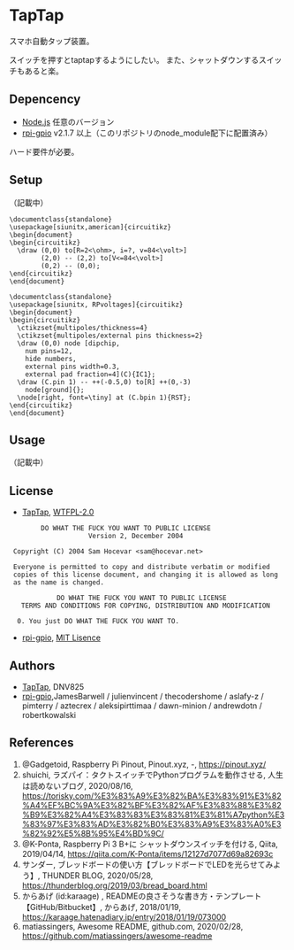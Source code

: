 # TapTap

スマホ自動タップ装置。

スイッチを押すとtaptapするようにしたい。
また、シャットダウンするスイッチもあると楽。

## Depencency

- [Node.js](https://nodejs.org/en/) 任意のバージョン
- [rpi-gpio](https://www.npmjs.com/package/rpi-gpio) v2.1.7 以上（このリポジトリのnode_module配下に配置済み）

ハード要件が必要。

## Setup

（記載中）

```latex{cmd=true, hide=false}
\documentclass{standalone}
\usepackage[siunitx,american]{circuitikz}
\begin{document}
\begin{circuitikz}
  \draw (0,0) to[R=2<\ohm>, i=?, v=84<\volt>]
        (2,0) -- (2,2) to[V<=84<\volt>]
        (0,2) -- (0,0);
\end{circuitikz}
\end{document}
```


```latex{cmd=true hide=false}
\documentclass{standalone}
\usepackage[siunitx, RPvoltages]{circuitikz}
\begin{document}
\begin{circuitikz}
  \ctikzset{multipoles/thickness=4}
  \ctikzset{multipoles/external pins thickness=2}
  \draw (0,0) node [dipchip,
    num pins=12,
    hide numbers,
    external pins width=0.3,
    external pad fraction=4](C){IC1};
  \draw (C.pin 1) -- ++(-0.5,0) to[R] ++(0,-3)
    node[ground]{};
  \node[right, font=\tiny] at (C.bpin 1){RST};
\end{circuitikz}
\end{document}
```

## Usage

（記載中）

## License

- [TapTap](https://github.com/DNV825/TapTap), [WTFPL-2.0](http://www.wtfpl.net/)

```text
        DO WHAT THE FUCK YOU WANT TO PUBLIC LICENSE 
                    Version 2, December 2004 

 Copyright (C) 2004 Sam Hocevar <sam@hocevar.net> 

 Everyone is permitted to copy and distribute verbatim or modified 
 copies of this license document, and changing it is allowed as long 
 as the name is changed. 

            DO WHAT THE FUCK YOU WANT TO PUBLIC LICENSE 
   TERMS AND CONDITIONS FOR COPYING, DISTRIBUTION AND MODIFICATION 

  0. You just DO WHAT THE FUCK YOU WANT TO.
```

- [rpi-gpio](https://www.npmjs.com/package/rpi-gpio), [MIT Lisence](https://github.com/JamesBarwell/rpi-gpio.js/blob/master/MIT-LICENSE.txt)

## Authors

- [TapTap](https://github.com/DNV825/tTpTap), DNV825
- [rpi-gpio](https://www.npmjs.com/package/rpi-gpio),JamesBarwell / julienvincent / thecodershome / aslafy-z / pimterry / aztecrex / aleksipirttimaa / dawn-minion / andrewdotn / robertkowalski

## References

1. @Gadgetoid, Raspberry Pi Pinout, Pinout.xyz, -, <https://pinout.xyz/>
1. shuichi, ラズパイ：タクトスイッチでPythonプログラムを動作させる, 人生は読めないブログ, 2020/08/16, <https://torisky.com/%E3%83%A9%E3%82%BA%E3%83%91%E3%82%A4%EF%BC%9A%E3%82%BF%E3%82%AF%E3%83%88%E3%82%B9%E3%82%A4%E3%83%83%E3%83%81%E3%81%A7python%E3%83%97%E3%83%AD%E3%82%B0%E3%83%A9%E3%83%A0%E3%82%92%E5%8B%95%E4%BD%9C/>
1. @K-Ponta, Raspberry Pi 3 B+に シャットダウンスイッチを付ける, Qiita, 2019/04/14, <https://qiita.com/K-Ponta/items/12127d7077d69a82693c>
1. サンダー, ブレッドボードの使い方【ブレッドボードでLEDを光らせてみよう】, THUNDER BLOG, 2020/05/28, <https://thunderblog.org/2019/03/bread_board.html>
1. からあげ (id:karaage) , READMEの良さそうな書き方・テンプレート【GitHub/Bitbucket】, からあげ, 2018/01/19, <https://karaage.hatenadiary.jp/entry/2018/01/19/073000>
1. matiassingers, Awesome README, github.com, 2020/02/28, <https://github.com/matiassingers/awesome-readme>
